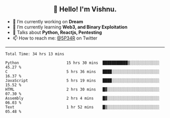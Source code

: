 <h2 align="center">👋 Hello! I'm Vishnu.</h2>


- 🔭 I’m currently working on **Dream**
- 🌱 I’m currently learning **Web3, and Binary Exploitation**
- 💬 Talks about **Python, Reactjs, Pentesting**
- 📫 How to reach me: [@5P34R](https://twitter.com/Vishnu27302693) on Twitter

---
<!--START_SECTION:waka-->

```text
Total Time: 34 hrs 13 mins

Python                     15 hrs 30 mins  ███████████▒░░░░░░░░░░░░░   45.27 %
C                          5 hrs 36 mins   ████░░░░░░░░░░░░░░░░░░░░░   16.37 %
JavaScript                 5 hrs 19 mins   ████░░░░░░░░░░░░░░░░░░░░░   15.52 %
HTML                       2 hrs 30 mins   █▓░░░░░░░░░░░░░░░░░░░░░░░   07.30 %
Assembly                   2 hrs 4 mins    █▓░░░░░░░░░░░░░░░░░░░░░░░   06.03 %
Text                       1 hr 52 mins    █▒░░░░░░░░░░░░░░░░░░░░░░░   05.48 %
```

<!--END_SECTION:waka-->
